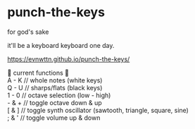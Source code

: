 # punch-the-keys
for god's sake

it'll be a keyboard keyboard one day. 

https://evnwttn.github.io/punch-the-keys/

🌴 current functions 🌴
<br />A - K // whole notes (white keys)
<br />Q - U // sharps/flats (black keys)
<br />1 - 0 // octave selection (low - high)
<br />- & + // toggle octave down & up 
<br />[ & ] // toggle synth oscillator (sawtooth, triangle, square, sine)
<br />; & ' // toggle volume up & down
